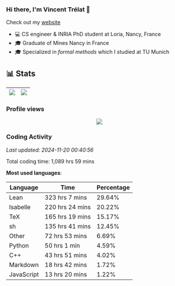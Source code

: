 ### Hi there, I'm Vincent Trélat 👋

Check out my [website](https://vtrelat.github.io)

-   💻 CS engineer & INRIA PhD student at Loria, Nancy, France
-   🎓 Graduate of Mines Nancy in France
-   🎓 Specialized in _formal methods_ which I studied at TU Munich

## 📊 **Stats**

| <img align="center" src="https://readme-stats.clckblog.space/api?username=VTrelat&show_icons=true&include_all_commits=true&theme=tokyonight&hide_border=true" /> | <img align="center" src="https://readme-stats.clckblog.space/api/top-langs/?username=VTrelat&layout=compact&theme=tokyonight&hide_border=true" /> |
| ---------------------------------------------------------------------------------------------------------------------------------------------------------------- | ------------------------------------------------------------------------------------------------------------------------------------------------- |

### Profile views

<p align="center">
 <img src="https://profile-counter.glitch.me/VTrelat/count.svg" />
</p>

<!--automations-->
### Coding Activity
_Last updated: 2024-11-20 00:40:56_

Total coding time: 1,089 hrs 59 mins

**Most used languages**:

| Language | Time | Percentage |
| ------------- | ------------- | ------------- |
| Lean | 323 hrs 7 mins | 29.64% |
| Isabelle | 220 hrs 24 mins | 20.22% |
| TeX | 165 hrs 19 mins | 15.17% |
| sh | 135 hrs 41 mins | 12.45% |
| Other | 72 hrs 53 mins | 6.69% |
| Python | 50 hrs 1 min | 4.59% |
| C++ | 43 hrs 51 mins | 4.02% |
| Markdown | 18 hrs 42 mins | 1.72% |
| JavaScript | 13 hrs 20 mins | 1.22% |

